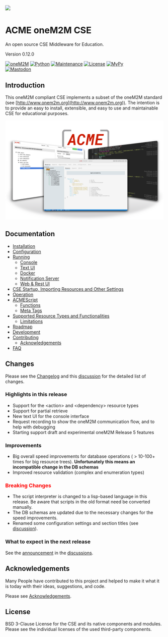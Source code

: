 # ![](acme/webui/web/img/acme_sm.png) 

# ACME oneM2M CSE
An open source CSE Middleware for Education.

Version 0.12.0

[![oneM2M](https://img.shields.io/badge/oneM2M-f00)](https://www.onem2m.org) [![Python](https://img.shields.io/badge/Python-3.8-blue)](https://www.python.org) [![Maintenance](https://img.shields.io/badge/Maintained-Yes-green.svg)](https://github.com/ankraft/ACME-oneM2M-CSE/graphs/commit-activity) [![License](https://img.shields.io/badge/License-BSD%203--Clause-green)](LICENSE) [![MyPy](https://img.shields.io/badge/MyPy-covered-green)](LICENSE)  
[![Mastodon](https://img.shields.io/badge/-@acmeCSE@mstdn.social-FFF?label=mastodon&logo=mastodon&style=social)](https://mstdn.social/@acmeCSE)
## Introduction

This oneM2M compliant CSE implements a subset of the oneM2M standard (see [http://www.onem2m.org](http://www.onem2m.org)). The intention is to provide an easy to install, extensible, and easy to use and maintainable CSE for educational purposes.

![](docs/images/title.png)

## Documentation

- [Installation](docs/Installation.md)
- [Configuration](docs/Configuration.md)
- [Running](docs/Running.md)
	- [Console](docs/Console.md)
	- [Text UI](docs/TextUI.md)
	- [Docker](docs/Docker.md)
	- [Notification Server](tools/notificationServer/README.md)
    - [Web & Rest UI](docs/WebUI.md)
- [CSE Startup, Importing Resources and Other Settings](docs/Importing.md)
- [Operation](docs/Operation.md)
- [ACMEScript](docs/ACMEScript.md)
	- [Functions](docs/ACMEScript-functions.md)
	- [Meta Tags](docs/ACMEScript-metatags.md)
- [Supported Resource Types and Functionalities](docs/Supported.md)
	- [Limitations](docs/Supported.md#limitations)
- [Roadmap](docs/Roadmap.md)
- [Development](docs/Development.md)
- [Contributing](docs/Contributing.md)
	- [Acknowledgements](docs/Contributing.md#acknowledgements)
- [FAQ](docs/FAQ.md)

## Changes

Please see the [Changelog](CHANGELOG.md) and this [discussion](https://github.com/ankraft/ACME-oneM2M-CSE/discussions/110) for the detailed list of changes.

### Highlights in this release

- Support for the \<action> and \<dependency> resource types
- Support for partial retrieve
- New text UI for the console interface
- Request recording to show the oneM2M communication flow, and to help with debugging  
- Starting support draft and experimental oneM2M Release 5 features

### Improvements
- Big overall speed improvements for database operations ( > 10-100+ times for big resource trees).
**Unfortunately this means an incompatible change in the DB schemas**
- Improved resource validation (complex and enumeration types)

### <font color="red">Breaking Changes</font>
- The script interpreter is changed to a lisp-based language in this release. Be aware that scripts in the old format need be converted manually.
- The DB schemas are updated due to the necessary changes for the speed improvements.
- Renamed some configuration settings and section titles (see [discussion](https://github.com/ankraft/ACME-oneM2M-CSE/discussions/110)).

### What to expect in the next release

See the [announcement](https://github.com/ankraft/ACME-oneM2M-CSE/discussions/120) in the [discussions](https://github.com/ankraft/ACME-oneM2M-CSE/discussions).

## Acknowledgements

Many People have contributed to this project and helped to make it what it is today with their ideas, suggestions, and code.

Please see [Acknowledgements](docs/Contributing.md#acknowledgements).


## License

BSD 3-Clause License for the CSE and its native components and modules. Please see the individual licenses of the used third-party components.

